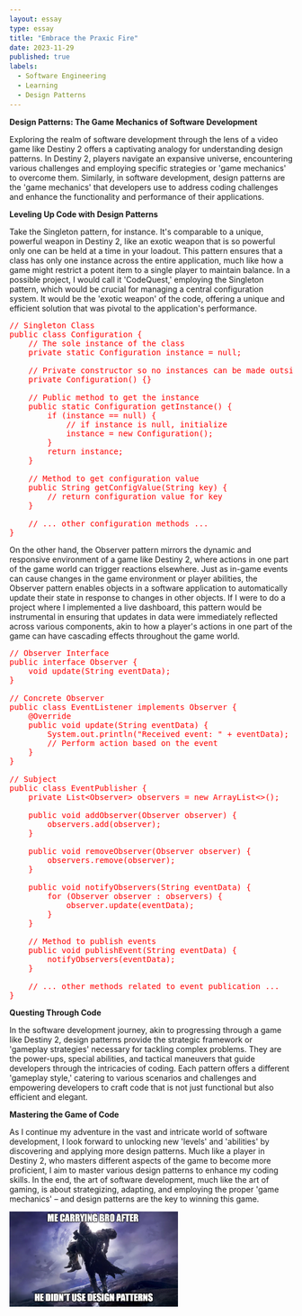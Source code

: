 ```yaml
---
layout: essay
type: essay
title: "Embrace the Praxic Fire"
date: 2023-11-29
published: true
labels:
  - Software Engineering
  - Learning
  - Design Patterns
---
```


<b>Design Patterns: The Game Mechanics of Software Development</b>

<p>Exploring the realm of software development through the lens of a video game like Destiny 2 offers a captivating analogy for understanding design patterns. In Destiny 2, players navigate an expansive universe, encountering various challenges and employing specific strategies or 'game mechanics' to overcome them. Similarly, in software development, design patterns are the 'game mechanics' that developers use to address coding challenges and enhance the functionality and performance of their applications.</p>

<b>Leveling Up Code with Design Patterns</b>

<p>Take the Singleton pattern, for instance. It's comparable to a unique, powerful weapon in Destiny 2, like an exotic weapon that is so powerful only one can be held at a time in your loadout. This pattern ensures that a class has only one instance across the entire application, much like how a game might restrict a potent item to a single player to maintain balance. In a possible project, I would call it 'CodeQuest,' employing the Singleton pattern, which would be crucial for managing a central configuration system. It would be the 'exotic weapon' of the code, offering a unique and efficient solution that was pivotal to the application's performance.</p>

<pre style="color: red;">
// Singleton Class
public class Configuration {
    // The sole instance of the class
    private static Configuration instance = null;

    // Private constructor so no instances can be made outside this class
    private Configuration() {}

    // Public method to get the instance
    public static Configuration getInstance() {
        if (instance == null) {
            // if instance is null, initialize
            instance = new Configuration();
        }
        return instance;
    }

    // Method to get configuration value
    public String getConfigValue(String key) {
        // return configuration value for key
    }

    // ... other configuration methods ...
}
</pre>

<p>On the other hand, the Observer pattern mirrors the dynamic and responsive environment of a game like Destiny 2, where actions in one part of the game world can trigger reactions elsewhere. Just as in-game events can cause changes in the game environment or player abilities, the Observer pattern enables objects in a software application to automatically update their state in response to changes in other objects. If I were to do a project where I implemented a live dashboard, this pattern would be instrumental in ensuring that updates in data were immediately reflected across various components, akin to how a player's actions in one part of the game can have cascading effects throughout the game world.</p>

<pre style="color: red;">
// Observer Interface
public interface Observer {
    void update(String eventData);
}

// Concrete Observer
public class EventListener implements Observer {
    @Override
    public void update(String eventData) {
        System.out.println("Received event: " + eventData);
        // Perform action based on the event
    }
}

// Subject
public class EventPublisher {
    private List&lt;Observer&gt; observers = new ArrayList&lt;&gt;();

    public void addObserver(Observer observer) {
        observers.add(observer);
    }

    public void removeObserver(Observer observer) {
        observers.remove(observer);
    }

    public void notifyObservers(String eventData) {
        for (Observer observer : observers) {
            observer.update(eventData);
        }
    }

    // Method to publish events
    public void publishEvent(String eventData) {
        notifyObservers(eventData);
    }

    // ... other methods related to event publication ...
}
</pre>

<b>Questing Through Code</b>

<p>In the software development journey, akin to progressing through a game like Destiny 2, design patterns provide the strategic framework or 'gameplay strategies' necessary for tackling complex problems. They are the power-ups, special abilities, and tactical maneuvers that guide developers through the intricacies of coding. Each pattern offers a different 'gameplay style,' catering to various scenarios and challenges and empowering developers to craft code that is not just functional but also efficient and elegant.</p>

<b>Mastering the Game of Code</b>

<p>As I continue my adventure in the vast and intricate world of software development, I look forward to unlocking new 'levels' and 'abilities' by discovering and applying more design patterns. Much like a player in Destiny 2, who masters different aspects of the game to become more proficient, I aim to master various design patterns to enhance my coding skills. In the end, the art of software development, much like the art of gaming, is about strategizing, adapting, and employing the proper 'game mechanics' – and design patterns are the key to winning this game.</p>

<div class="text-center p-4">
  <img width="300px" src="../img/Carry.PNG" class="img-thumbnail" >
</div>
